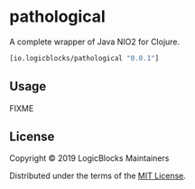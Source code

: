 # pathological

A complete wrapper of Java NIO2 for Clojure.

```clj
[io.logicblocks/pathological "0.0.1"]
```

## Usage

FIXME

## License

Copyright &copy; 2019 LogicBlocks Maintainers

Distributed under the terms of the 
[MIT License](http://opensource.org/licenses/MIT).